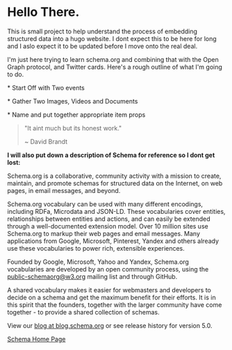 # Hello There.

This is small project to help understand the process of embedding structured data into a hugo
website. I dont expect this to be here for long and I aslo expect it to be updated before I move 
onto the real deal.

I'm just here trying to learn schema.org and combining that with the Open Graph protocol, and 
Twitter cards. Here's a rough outline of what I'm going to do.

\* Start Off with Two events

\* Gather Two Images, Videos and Documents

\* Name and put together appropriate item props

> "It aint much but its honest work."
>
> ~ David Brandt

**I will also put down a description of Schema for reference so I dont get lost:**

Schema.org is a collaborative, community activity with a mission to create, maintain, and promote schemas for structured data on the Internet, on web pages, in email messages, and beyond.


Schema.org vocabulary can be used with many different encodings, including RDFa, Microdata and JSON-LD. These vocabularies cover entities, relationships between entities and actions, and can easily be extended through a well-documented extension model. Over 10 million sites use Schema.org to markup their web pages and email messages. Many applications from Google, Microsoft, Pinterest, Yandex and others already use these vocabularies to power rich, extensible experiences.


Founded by Google, Microsoft, Yahoo and Yandex, Schema.org vocabularies are developed by an open community process, using the public-schemaorg@w3.org mailing list and through GitHub.


A shared vocabulary makes it easier for webmasters and developers to decide on a schema and get the maximum benefit for their efforts. It is in this spirit that the founders, together with the larger community have come together - to provide a shared collection of schemas.


View our [blog at blog.schema.org](http://blog.schema.org) or see release history for version 5.0.

[Schema Home Page](http://schema.org/)
